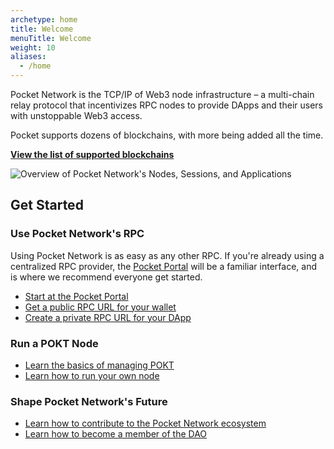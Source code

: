 ```yaml
---
archetype: home
title: Welcome
menuTitle: Welcome
weight: 10
aliases:
  - /home
---
```



Pocket Network is the TCP/IP of Web3 node infrastructure – a multi-chain relay protocol that incentivizes RPC nodes to provide DApps and their users with unstoppable Web3 access.

Pocket supports dozens of blockchains, with more being added all the time.

[**View the list of supported blockchains**](/supported-blockchains/)

![Overview of Pocket Network's Nodes, Sessions, and Applications](/images/pocket_network_overview.png)

## Get Started

### Use Pocket Network's RPC

Using Pocket Network is as easy as any other RPC. If you're already using a centralized RPC provider, the [Pocket Portal](https://www.portal.pokt.network/?utm_medium=cta&utm_source=docs&utm_campaign=portal-growth&utm_content=home) will be a familiar interface, and is where we recommend everyone get started.

* [Start at the Pocket Portal](https://www.portal.pokt.network/?utm_medium=cta&utm_source=docs&utm_campaign=portal-growth&utm_content=home)
* [Get a public RPC URL for your wallet](/use/public-rpc/)
* [Create a private RPC URL for your DApp](/use/get-endpoint/)

### Run a POKT Node

* [Learn the basics of managing POKT](/pokt/)
* [Learn how to run your own node](/node/)

### Shape Pocket Network's Future

* [Learn how to contribute to the Pocket Network ecosystem](/community/contribute/)
* [Learn how to become a member of the DAO](/community/trophies/)

